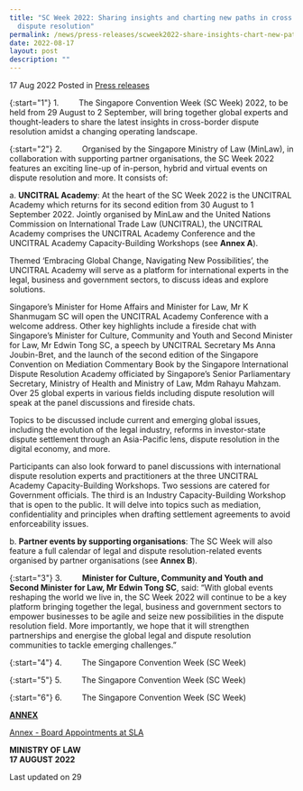 ```yaml
---
title: "SC Week 2022: Sharing insights and charting new paths in cross border
  dispute resolution"
permalink: /news/press-releases/scweek2022-share-insights-chart-new-paths-cross-border-dispute-resolution
date: 2022-08-17
layout: post
description: ""
---
```

17 Aug 2022 Posted in [Press releases](/news/press-releases)

{:start="1"}
1.         The Singapore Convention Week (SC Week) 2022, to be held from 29 August to 2 September, will bring together global experts and thought-leaders to share the latest insights in cross-border dispute resolution amidst a changing operating landscape.

{:start="2"}
2.                  Organised by the Singapore Ministry of Law (MinLaw), in collaboration with supporting partner organisations, the SC Week 2022 features an exciting line-up of in-person, hybrid and virtual events on dispute resolution and more. It consists of:

a.	         **UNCITRAL Academy**: At the heart of the SC Week 2022 is the UNCITRAL Academy which returns for its second edition from 30 August to 1 September 2022. Jointly organised by MinLaw and the United Nations Commission on International Trade Law (UNCITRAL), the UNCITRAL Academy comprises the UNCITRAL Academy Conference and the UNCITRAL Academy Capacity-Building Workshops (see **Annex A**).<br>

Themed ‘Embracing Global Change, Navigating New Possibilities’, the UNCITRAL Academy will serve as a platform for international experts in the legal, business and government sectors, to discuss ideas and explore solutions.<br>

Singapore’s Minister for Home Affairs and Minister for Law, Mr K Shanmugam SC will open the UNCITRAL Academy Conference with a welcome address. Other key highlights include a fireside chat with Singapore’s Minister for Culture, Community and Youth and Second Minister for Law, Mr Edwin Tong SC, a speech by UNCITRAL Secretary Ms Anna Joubin-Bret, and the launch of the second edition of the Singapore Convention on Mediation Commentary Book by the Singapore International Dispute Resolution Academy officiated by Singapore’s Senior Parliamentary Secretary, Ministry of Health and Ministry of Law, Mdm Rahayu Mahzam. Over 25 global experts in various fields including dispute resolution will speak at the panel discussions and fireside chats.

Topics to be discussed include current and emerging global issues, including the evolution of the legal industry, reforms in investor-state dispute settlement through an Asia-Pacific lens, dispute resolution in the digital economy, and more.

Participants can also look forward to panel discussions with international dispute resolution experts and practitioners at the three UNCITRAL Academy Capacity-Building Workshops. Two sessions are catered for Government officials. The third is an Industry Capacity-Building Workshop that is open to the public. It will delve into topics such as mediation, confidentiality and principles when drafting settlement agreements to avoid enforceability issues.

b.	         **Partner events by supporting organisations**: The SC Week will also feature a full calendar of legal and dispute resolution-related events organised by partner organisations (see **Annex B**). 

{:start="3"}
3.                  **Minister for Culture, Community and Youth and Second Minister for Law, Mr Edwin Tong SC**, said: “With global events reshaping the world we live in, the SC Week 2022 will continue to be a key platform bringing together the legal, business and government sectors to empower businesses to be agile and seize new possibilities in the dispute resolution field. More importantly, we hope that it will strengthen partnerships and energise the global legal and dispute resolution communities to tackle emerging challenges.”

{:start="4"}
4.         The Singapore Convention Week (SC Week)

{:start="5"}
5.         The Singapore Convention Week (SC Week)

{:start="6"}
6.         The Singapore Convention Week (SC Week)


<b><u>ANNEX</u></b>

[Annex - Board Appointments at SLA](/files/news/press-releases/2022/01/Annex_SLA_Board_appointments.pdf)<br>

**MINISTRY OF LAW**
<br>**17 AUGUST 2022**



<p class="right-side-updated">Last updated on 29